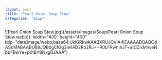 ```yaml
---
layout: post
title: "Pearl Onion Soup Stew"
categories: "Soup"
---
```

![Pearl Onion Soup Stew.jpg](/assets/images/Soup/Pearl Onion Soup Stew.webp){: width="400" height="400" lqip="data:image/webp;base64,UklGRkwAAABXRUJQVlA4IEAAAADQAQCdASoMABAABUB8JQBdgCIGq3lwIAD2Ro2RJ++R0LFRwnjhJT+a1CZlxMnveNbbFBwYe+p0tBYBNxgBJAAA"}

